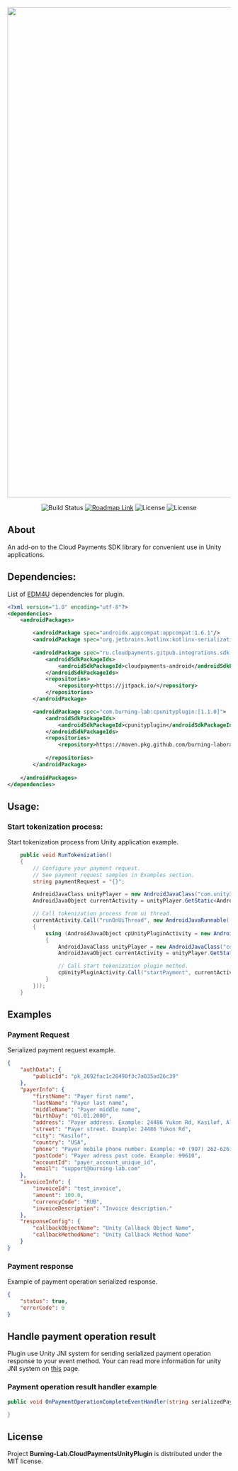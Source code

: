 <p align="center">
    <img src="https://static.burning-lab.com/android-plugins/com.burninglab.cpunityplugin/readme-logo.png" alt="Project Logo" width="1106">
</p>

<p align="center">
    <img src="https://build.burning-lab.com/app/rest/builds/buildType:id:UnityPlugins_CloudPayments_Android_DevelopmentBuild/statusIcon.svg" alt="Build Status">
    <a href="https://tasks.burning-lab.com/agiles/131-107/current?settings"><img src="https://img.shields.io/badge/Roadmap-YouTrack-orange" alt="Roadmap Link"></a>
    <img src="https://img.shields.io/badge/34-darkgreen?logo=android&label=Target%20SDK" alt="License">
    <img src="https://img.shields.io/badge/License-MIT-success" alt="License">
</p>

## About

An add-on to the Cloud Payments SDK library for convenient use in Unity applications.

## Dependencies:

List of [EDM4U](https://github.com/googlesamples/unity-jar-resolver.git) dependencies for plugin.

```xml
<?xml version="1.0" encoding="utf-8"?>
<dependencies>
    <androidPackages>

        <androidPackage spec="androidx.appcompat:appcompat:1.6.1"/>
        <androidPackage spec="org.jetbrains.kotlinx:kotlinx-serialization-json:1.6.1"/>
        
        <androidPackage spec="ru.cloudpayments.gitpub.integrations.sdk:cloudpayments-android:[1.5.2]">
            <androidSdkPackageIds>
                <androidSdkPackageId>cloudpayments-android</androidSdkPackageId>
            </androidSdkPackageIds>
            <repositories>
                <repository>https://jitpack.io/</repository>
            </repositories>
        </androidPackage>

        <androidPackage spec="com.burning-lab:cpunityplugin:[1.1.0]">
            <androidSdkPackageIds>
                <androidSdkPackageId>cpunityplugin</androidSdkPackageId>
            </androidSdkPackageIds>
            <repositories>
                <repository>https://maven.pkg.github.com/burning-laboratory/android-cloud-payments-unity-plugin</repository>
                
            </repositories>
        </androidPackage>
        
    </androidPackages>
</dependencies>
```

## Usage:

### Start tokenization process:

Start tokenization process from Unity application example.

```csharp
    public void RunTokenization()
    {
        // Configure your payment request.
        // See payment request samples in Examples section.
        string paymentRequest = "{}";

        AndroidJavaClass unityPlayer = new AndroidJavaClass("com.unity3d.player.UnityPlayer");
        AndroidJavaObject currentActivity = unityPlayer.GetStatic<AndroidJavaObject>("currentActivity");

        // Call tokenization process from ui thread.
        currentActivity.Call("runOnUiThread", new AndroidJavaRunnable(() =>
        {
            using (AndroidJavaObject cpUnityPluginActivity = new AndroidJavaObject("com.burninglab.cpunityplugin.CloudPaymentsUnityPluginActivity"))
            {
                AndroidJavaClass unityPlayer = new AndroidJavaClass("com.unity3d.player.UnityPlayer");
                AndroidJavaObject currentActivity = unityPlayer.GetStatic<AndroidJavaObject>("currentActivity");

                // Call start tokenization plugin method.
                cpUnityPluginActivity.Call("startPayment", currentActivity, paymentRequest);
            }
        }));
    }
```

## Examples

### Payment Request
Serialized payment request example.
```json
{
	"authData": {
		"publicId": "pk_2092fac1c28490f3c7a035ad26c39"
	},
	"payerInfo": {
		"firstName": "Payer first name",
		"lastName": "Payer last name",
		"middleName": "Payer middle name",
		"birthDay": "01.01.2000",
		"address": "Payer address. Example: 24486 Yukon Rd, Kasilof, Alaska 99610, USA",
		"street": "Payer street. Example: 24486 Yukon Rd",
		"city": "Kasilof",
		"country": "USA",
		"phone": "Payer mobile phone number. Example: +0 (907) 262-6261",
		"postCode": "Payer adress post code. Example: 99610",
		"accountId": "payer_account_unique_id",
		"email": "support@burning-lab.com"
	},
	"invoiceInfo": {
		"invoiceId": "test_invoice",
		"amount": 100.0,
		"currencyCode": "RUB",
		"invoiceDescription": "Invoice description."
	},
	"responseConfig": {
		"callbackObjectName": "Unity Callback Object Name",
		"callbackMethodName": "Unity Callback Method Name"
	}
}
```

### Payment response

Example of payment operation serialized response.

```json
{
	"status": true,
	"errorCode": 0
}
```

## Handle payment operation result

Plugin use Unity JNI system for sending serialized payment operation response to your event method.
Your can read more information for unity JNI system on [this](https://docs.unity3d.com/530/Documentation/Manual/PluginsForAndroid.html) page.

### Payment operation result handler example

```csharp
public void OnPaymentOperationCompleteEventHandler(string serializedPaymentOperationResponse){

}
```

## License

Project **Burning-Lab.CloudPaymentsUnityPlugin** is distributed under the MIT license.